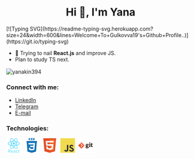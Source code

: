<h1 align="center">Hi 👋, I'm Yana</h1>
[![Typing SVG](https://readme-typing-svg.herokuapp.com?size=24&width=600&lines=Welcome+To+Gulkovva19's+Github+Profile..)](https://git.io/typing-svg)

- 🌱 Trying to nail **React.js** and improve JS.
- Plan to study TS next.


<p><img align="center" src="https://github-readme-streak-stats.herokuapp.com/?user=yanakin394&" alt="yanakin394" /></p>

### Connect with me:
- <a href="https://www.linkedin.com/in/yana-germatskaya-01822939/" target="blank">LinkedIn</a>
- <a href="https://t.me/yanakin394" target="blank">Telegram</a>
- <a href="yana.germatskaya@gmail.com" target="blank">E-mail</a>

### Technologies:
<div>
  <img src="https://github.com/devicons/devicon/blob/master/icons/react/react-original-wordmark.svg" title="React" alt="React" width="40" height="40"/>&nbsp;
  <img src="https://github.com/devicons/devicon/blob/master/icons/css3/css3-plain-wordmark.svg"  title="CSS3" alt="CSS" width="40" height="40"/>&nbsp;
  <img src="https://github.com/devicons/devicon/blob/master/icons/html5/html5-original.svg" title="HTML5" alt="HTML" width="40" height="40"/>&nbsp;
  <img src="https://github.com/devicons/devicon/blob/master/icons/javascript/javascript-original.svg" title="JavaScript" alt="JavaScript" width="40" height="40"/>&nbsp;
  <img src="https://github.com/devicons/devicon/blob/master/icons/git/git-original-wordmark.svg" title="Git" **alt="Git" width="40" height="40"/>
</div>
